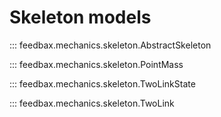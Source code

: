 # Skeleton models

::: feedbax.mechanics.skeleton.AbstractSkeleton

::: feedbax.mechanics.skeleton.PointMass

::: feedbax.mechanics.skeleton.TwoLinkState

::: feedbax.mechanics.skeleton.TwoLink